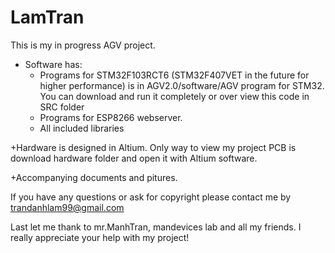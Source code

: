 # LamTran
This is my in progress AGV project.
+ Software has:
  + Programs for STM32F103RCT6 (STM32F407VET in the future for higher performance) is in AGV2.0/software/AGV program for STM32. You can download and run it completely or over view this code in SRC folder
  + Programs for ESP8266 webserver.
  + All included libraries
 
+Hardware is designed in Altium. Only way to view my project PCB is download hardware folder and open it with Altium software.

+Accompanying documents and pitures.
 
 If you have any questions or ask for copyright please contact me by trandanhlam99@gmail.com
 
 Last let me thank to mr.ManhTran, mandevices lab and all my friends. I really appreciate your help with my project!
 
